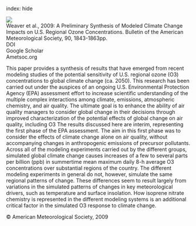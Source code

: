 index: hide

<div class="Citation">
    <div class="Citation-thumb CitationThumb-linked"  data-href="https://doi.org/10.1175/2009bams2568.1">
      <img src="https://static.claimspace.cloud/climate-study-static/refs/thumbs/11/Weaver_et_al_2009-thumb.png" />
    </div>

  <div class="Citation-body">
    <div class="Citation-text">Weaver et al., 2009: A Preliminary Synthesis of Modeled Climate Change Impacts on U.S. Regional Ozone Concentrations. <span class="Article-journal">Bulletin of the American Meteorological Society, </span><span class="Article-volume">90, </span>1843-1863pp.</div>
    <div class="Citation-links">
      <div class="CitationLink" data-href="https://doi.org/10.1175/2009bams2568.1">
        <div class="CitationLink-icon CitationLink-Doi"></div>
        <div class="CitationLink-text">DOI</div>
      </div>
      <div class="CitationLink" data-href="https://scholar.google.com/scholar?q=10.1175/2009bams2568.1">
        <div class="CitationLink-icon CitationLink-Scholar"></div>
        <div class="CitationLink-text">Google Scholar</div>
      </div>
      <div class="CitationLink" data-href="http://journals.ametsoc.org/doi/abs/10.1175/2009BAMS2568.1">
        <div class="CitationLink-icon CitationLink-Publisher"></div>
        <div class="CitationLink-text">Ametsoc.org</div>
      </div>
    </div>
  </div>
</div>

This paper provides a synthesis of results that have emerged from recent modeling studies of the potential sensitivity of U.S. regional ozone (O3) concentrations to global climate change (ca. 2050). This research has been carried out under the auspices of an ongoing U.S. Environmental Protection Agency (EPA) assessment effort to increase scientific understanding of the multiple complex interactions among climate, emissions, atmospheric chemistry, and air quality. The ultimate goal is to enhance the ability of air quality managers to consider global change in their decisions through improved characterization of the potential effects of global change on air quality, including O3 The results discussed here are interim, representing the first phase of the EPA assessment. The aim in this first phase was to consider the effects of climate change alone on air quality, without accompanying changes in anthropogenic emissions of precursor pollutants. Across all of the modeling experiments carried out by the different groups, simulated global climate change causes increases of a few to several parts per billion (ppb) in summertime mean maximum daily 8-h average O3 concentrations over substantial regions of the country. The different modeling experiments in general do not, however, simulate the same regional patterns of change. These differences seem to result largely from variations in the simulated patterns of changes in key meteorological drivers, such as temperature and surface insolation. How isoprene nitrate chemistry is represented in the different modeling systems is an additional critical factor in the simulated O3 response to climate change.

<div class="Citation-copy">
&copy; American Meteorological Society, 2009
</div>